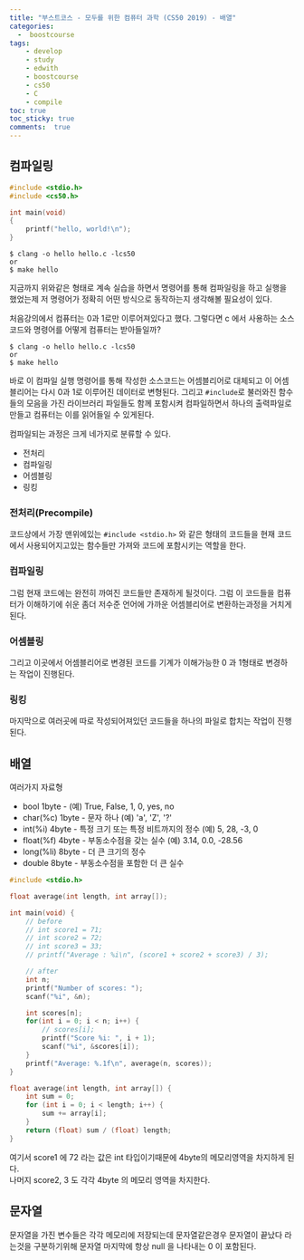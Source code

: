 ```yaml
---
title: "부스트코스 - 모두를 위한 컴퓨터 과학 (CS50 2019) - 배열"
categories: 
  -  boostcourse
tags: 
    - develop
    - study
    - edwith
    - boostcourse
    - cs50
    - C
    - compile
toc: true
toc_sticky: true
comments:  true
---
```


## 컴파일링
```c
#include <stdio.h>
#include <cs50.h>

int main(void)
{
    printf("hello, world!\n");
}
```

```terminal
$ clang -o hello hello.c -lcs50
or
$ make hello
```

지금까지 위와같은 형태로 계속 실습을 하면서 명령어를 통해 컴파일링을 하고 실행을 했었는제 저 명령어가 정확히 어떤 방식으로 동작하는지 생각해볼 필요성이 있다.  

처음강의에서 컴퓨터는 0과 1로만 이루어져있다고 했다. 그렇다면 c 에서 사용하는 소스코드와 명령어를 어떻게 컴퓨터는 받아들일까?  

```terminal
$ clang -o hello hello.c -lcs50
or
$ make hello
```

바로 이 컴파일 실행 명령어를 통해 작성한 소스코드는 어셈블리어로 대체되고 이 어셈블리어는 다시 0과 1로 이루어진 데이터로 변형된다. 그리고 `#include`로 불러와진 함수들의 모음을 가진 라이브러리 파일들도 함께 포함시켜 컴파일하면서 하나의 출력파일로 만들고 컴퓨터는 이를 읽어들일 수 있게된다.

컴파일되는 과정은 크게 네가지로 분류할 수 있다.

- 전처리
- 컴파일링
- 어셈블링
- 링킹

### 전처리(Precompile)
코드상에서 가장 맨위에있는 `#include <stdio.h>` 와 같은 형태의 코드들을 현재 코드에서 사용되어지고있는 함수들만 가져와 코드에 포함시키는 역할을 한다.

### 컴파일링
그럼 현재 코드에는 완전히 까여진 코드들만 존재하게 될것이다. 그럼 이 코드들을 컴퓨터가 이해하기에 쉬운 좀더 저수준 언어에 가까운 어셈블리어로 변환하는과정을 거치게된다.

### 어셈블링
그리고 이곳에서 어셈블리어로 변경된 코드를 기계가 이해가능한 0 과 1형태로 변경하는 작업이 진행된다.

### 링킹
마지막으로 여러곳에 따로 작성되어져있던 코드들을 하나의 파일로 합치는 작업이 진행된다.

## 배열

여러가지 자료형  
- bool 1byte - (예) True, False, 1, 0, yes, no
- char(%c) 1byte - 문자 하나 (예) 'a', 'Z', '?'
- int(%i) 4byte - 특정 크기 또는 특정 비트까지의 정수 (예) 5, 28, -3, 0
- float(%f) 4byte - 부동소수점을 갖는 실수 (예) 3.14, 0.0, -28.56
- long(%li) 8byte - 더 큰 크기의 정수
- double 8byte - 부동소수점을 포함한 더 큰 실수

```c
#include <stdio.h>

float average(int length, int array[]);

int main(void) {
    // before
    // int score1 = 71;
    // int score2 = 72;
    // int score3 = 33;
    // printf("Average : %i\n", (score1 + score2 + score3) / 3);

    // after
    int n;
    printf("Number of scores: ");
    scanf("%i", &n);

    int scores[n];
    for(int i = 0; i < n; i++) {
        // scores[i];
        printf("Score %i: ", i + 1);
        scanf("%i", &scores[i]);
    }
    printf("Average: %.1f\n", average(n, scores));
}

float average(int length, int array[]) {
    int sum = 0;
    for (int i = 0; i < length; i++) {
        sum += array[i];
    }
    return (float) sum / (float) length;
}
```

여기서 score1 에 72 라는 값은 int 타입이기때문에 4byte의 메모리영역을 차지하게 된다.  
나머지 score2, 3 도 각각 4byte 의 메모리 영역을 차지한다.


## 문자열
문자열을 가진 변수들은 각각 메모리에 저장되는데 문자열같은경우 문자열이 끝났다 라는것을 구분하기위해 문자열 마지막에 항상 null 을 나타내는 0 이 포함된다.